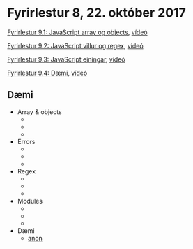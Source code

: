 # Fyrirlestur 8, 22. október 2017

[Fyrirlestur 9.1: JavaScript array og objects](09.1.array.objects.md), [vídeó](https://youtu.be/)

[Fyrirlestur 9.2: JavaScript villur og regex](09.2.error.regex.md), [vídeó](https://youtu.be/)

[Fyrirlestur 9.3: JavaScript einingar](09.3.modules.md), [vídeó](https://youtu.be/)

[Fyrirlestur 9.4: Dæmi](09.4.daemi.md), [vídeó](https://youtu.be/)

## Dæmi

* Array & objects
  - [](daemi/array.objects/.js)
  - [](daemi/array.objects/.js)
  - [](daemi/array.objects/.js)
* Errors
  - [](daemi/errors/.js)
  - [](daemi/errors/.js)
  - [](daemi/errors/.js)
* Regex
  - [](daemi/regex/.js)
  - [](daemi/regex/.js)
  - [](daemi/regex/.js)
* Modules
  - [](daemi/modules/.js)
  - [](daemi/modules/.js)
  - [](daemi/modules/.js)
* Dæmi
  - [anon](daemi/daemi/)
